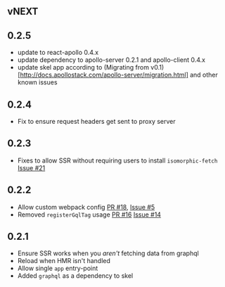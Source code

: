 ## vNEXT

## 0.2.5
 - update to react-apollo 0.4.x
 - update dependency to apollo-server 0.2.1 and apollo-client 0.4.x
 - update skel app according to (Migrating from v0.1)[http://docs.apollostack.com/apollo-server/migration.html] and other known issues

## 0.2.4
 - Fix to ensure request headers get sent to proxy server

## 0.2.3
 - Fixes to allow SSR without requiring users to install `isomorphic-fetch` [Issue #21](https://github.com/apollostack/saturn/issues/21)

## 0.2.2
 - Allow custom webpack config [PR #18](https://github.com/apollostack/saturn/pull/18), [Issue #5](https://github.com/apollostack/saturn/issues/5)
 - Removed `registerGqlTag` usage [PR #16](https://github.com/apollostack/saturn/pull/16) [Issue #14](https://github.com/apollostack/saturn/issues/14)

## 0.2.1

 - Ensure SSR works when you *aren't* fetching data from graphql
 - Reload when HMR isn't handled
 - Allow single `app` entry-point
 - Added `graphql` as a dependency to skel
